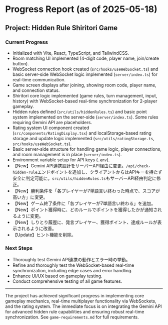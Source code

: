 # Progress Report (as of 2025-05-18)

## Project: Hidden Rule Shiritori Game

### Current Progress
- Initialized with Vite, React, TypeScript, and TailwindCSS.
- Room matching UI implemented (4-digit code, player name, join/create button).
- WebSocket connection hook created (`src/hooks/useWebSocket.ts`) and basic server-side WebSocket logic implemented (`server/index.ts`) for real-time communication.
- Game screen displays after joining, showing room code, player name, and connection status.
- Shiritori core logic implemented (game rules, turn management, input, history) with WebSocket-based real-time synchronization for 2-player gameplay.
- Hidden rules defined (`src/utils/hiddenRules.ts`) and basic point system implemented on the server-side (`server/index.ts`). Some rules requiring Gemini API are placeholders.
- Rating system UI component created (`src/components/RatingDisplay.tsx`) and localStorage-based rating storage and update logic implemented (`src/utils/ratingStorage.ts`, `src/hooks/useWebSocket.ts`).
- Basic server-side structure for handling game logic, player connections, and room management is in place (`server/index.ts`).
- Environment variable setup for API keys (`.env`).
- 【New】Gemini API連携設計をサーバーAPI経由に変更。`/api/check-hidden-rule`エンドポイントを追加し、クライアントからはAPIキーを持たず安全に判定可能に。`src/utils/hiddenRules.ts`もサーバーAPI経由判定に修正。
- 【New】勝利条件を「各プレイヤーが7単語言い終わった時点で、スコアが高い方」に変更。
- 【New】ゲーム終了条件に「各プレイヤーが7単語言い終わる」を追加。
- 【New】ポイント獲得時に、どのルールでポイントを獲得したかが通知されるように変更。
- 【New】しりとり履歴に、発言プレイヤー、獲得ポイント、達成ルールが表示されるように改善。
- 【Update】ヒント機能を削除。

### Next Steps
- Thoroughly test Gemini API連携の動作とエラー時の挙動。
- Refine and thoroughly test the WebSocket-based real-time synchronization, including edge cases and error handling.
- Enhance UI/UX based on gameplay testing.
- Conduct comprehensive testing of all game features.

---
The project has achieved significant progress in implementing core gameplay mechanics, real-time multiplayer functionality via WebSockets, and the rating system. The immediate focus is on integrating the Gemini API for advanced hidden rule capabilities and ensuring robust real-time synchronization. See `game-requirements.md` for full requirements.
